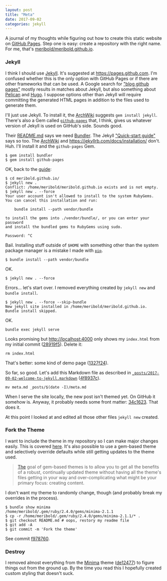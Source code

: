 ```yaml
---
layout: post
title: "Meta"
date: 2017-09-02
categories: jekyll
---
```


A journal of my thoughts while figuring out how to create this static website on [GitHub
Pages][].  Step one is easy: create a repository with the right name.  For me, that's
[meribold/meribold.github.io](https://github.com/meribold/meribold.github.io).

### Jekyll

I think I should use [Jekyll][].  It's suggested at <https://pages.github.com>.  I'm
confused whether this is the only option with GitHub Pages or if there are other
frameworks that can be used.  A Google search for ["blog github pages"][1] mostly results
in matches about Jekyll, but also something about [Pelican][2] and [Hugo][3].  I suppose
options other than Jekyll will require committing the generated HTML pages in addition to
the files used to generate them.

I'll just use Jekyll.  To install it, the [ArchWiki][4] suggests `gem install jekyll`.
There's also a Gem called [`github-pages`][5] that, I think, gives us whatever version of
Jekyll is used on GitHub's side.  Sounds good.

Their [README.md][6] says we need [Bundler][].  The Jekyll ["Quick-start guide"][7] says
so too.  The [ArchWiki][4] and <https://jekyllrb.com/docs/installation/> don't.  Huh.
I'll install it and the `github-pages` Gem.

    $ gem install bundler
    $ gem install github-pages

OK, back to the [guide][7]:

    $ cd meribold.github.io/
    $ jekyll new .
    Conflict: /home/meribold/meribold.github.io exists and is not empty.
    $ jekyll new . --force
    Your user account isn't allowed to install to the system RubyGems.
    You can cancel this installation and run:

        bundle install --path vendor/bundle

    to install the gems into ./vendor/bundle/, or you can enter your password
    and install the bundled gems to RubyGems using sudo.

    Password: ^C

Bail.  Installing stuff outside of `$HOME` with something other than the system package
manager is a mistake I made with [`pip`][pip].

    $ bundle install --path vendor/bundle

OK.

    $ jekyll new . --force

Errors...  let's start over.  I removed everything created by `jekyll new` and `bundle install`.

    $ jekyll new . --force --skip-bundle
    New jekyll site installed in /home/meribold/meribold.github.io.
    Bundle install skipped.

OK.

    bundle exec jekyll serve

Looks promising but <http://localhost:4000> only shows my `index.html` from my initial
commit ([28919f5][]).  Delete it:

    rm index.html

That's better: some kind of demo page ([1327f24][]).

So far, so good.  Let's add this Markdown file as described in
[`_posts/2017-09-02-welcome-to-jekyll.markdown`][welcome-to-jekyll.markdown]
([4f8937c][]).

    mv meta.md _posts/$(date -I)/meta.md

When I serve the site locally, the new post isn't themed yet.  On GitHub it somehow is.
Anyway, it probably needs some front matter: [34c1623][].  That does it.

At this point I looked at and edited all those other files `jekyll new` created.

### Fork the Theme

I want to include the theme in my repository so I can make major changes easily.  This is
covered [here][8].  It's also possible to use a gem-based theme and selectively override
defaults while still getting updates to the theme used.

> [The](https://jekyllrb.com/docs/themes/) goal of gem-based themes is to allow you to get
> all the benefits of a robust, continually updated theme without having all the theme's
> files getting in your way and over-complicating what might be your primary focus:
> creating content.

I don't want my theme to randomly change, though (and probably break my overrides in the
process).

    $ bundle show minima
    /home/meribold/.gem/ruby/2.4.0/gems/minima-2.1.1
    $ cp -r /home/meribold/.gem/ruby/2.4.0/gems/minima-2.1.1/* .
    $ git checkout README.md # oops, restory my readme file
    $ git add -A
    $ git commit -m 'Fork the theme'

See commit [f978760][].

### Destroy

I removed almost everything from the [Minima][minima] theme ([de12477][]) to figure things
out from the ground up.  By the time you read this I hopefully created custom styling that
doesn't suck.

[GitHub Pages]: https://pages.github.com
[Jekyll]: https://en.wikipedia.org/wiki/Jekyll_(software)
[1]: https://google.com/search?q=blog+github+pages
[2]: https://fedoramagazine.org/make-github-pages-blog-with-pelican/
[3]: https://gohugo.io/hosting-and-deployment/hosting-on-github/
[4]: https://wiki.archlinux.org/index.php/Jekyll
[5]: https://jekyllrb.com/docs/github-pages/#use-the-github-pages-gem
[6]: https://github.com/github/pages-gem
[Bundler]: https://github.com/bundler/bundler
[7]: https://jekyllrb.com/docs/quickstart/
[pip]: https://wiki.archlinux.org/index.php/Python#Package_management
[28919f5]: https://github.com/meribold/meribold.github.io/commit/28919f52eb31ca263df3caadc6f4d4ca4ff4e7f3
[1327f24]: https://github.com/meribold/meribold.github.io/commit/1327f24fdf3227093340df3565e61a2e7da0725a
[welcome-to-jekyll.markdown]: https://github.com/meribold/meribold.github.io/blob/1327f24fdf3227093340df3565e61a2e7da0725a/_posts/2017-09-02-welcome-to-jekyll.markdown
[4f8937c]: https://github.com/meribold/meribold.github.io/commit/4f8937cdcf510f7e1b494d410c175581de638428
[34c1623]: https://github.com/meribold/meribold.github.io/commit/34c1623b3ca4d21b09b74e203d4925dee66d4d60
[8]: https://jekyllrb.com/docs/themes/#converting-gem-based-themes-to-regular-themes
[f978760]: https://github.com/meribold/meribold.github.io/commit/f978760a2d7953671c57d3a3f6be7776c8e6435a
[minima]: https://github.com/jekyll/minima
[de12477]: https://github.com/meribold/meribold.github.io/commit/de124779eeeb7d4e83ad84dd2812cce9d902d791

<!-- vim: set tw=90 sts=-1 sw=4 et spell: -->

